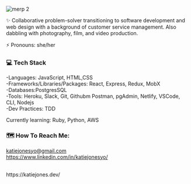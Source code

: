 ![merp 2](https://user-images.githubusercontent.com/70240110/106085609-6264b600-60d5-11eb-99d3-1efc200081b6.png)

✨ Collaborative problem-solver transitioning to software development and web design with a background of customer service management. Also dabbling with photography, film, and video production.

⚡ Pronouns: she/her


### 💻 Tech Stack

-Languages: JavaScript, HTML,CSS
<br>
-Frameworks/Libraries/Packages: React, Express, Redux, MobX
<br>
-Databases:PostgresSQL
<br>
-Tools: Heroku, Slack, Git, Githubm Postman, pgAdmin, Netlify, VSCode, CLI, Nodejs
<br>
-Dev Practices: TDD

Currently learning: Ruby, Python, AWS 


### 🗺️ How To Reach Me:

katiejonesyo@gmail.com
<br>
https://www.linkedin.com/in/katiejonesyo/

<br> 
https://katiejones.dev/




<!--
**katiejonesyo/katiejonesyo** is a ✨ _special_ ✨ repository because its `README.md` (this file) appears on your GitHub profile.

Here are some ideas to get you started:

- 🔭 I’m currently working on ...
- 🌱 I’m currently learning ...
- 👯 I’m looking to collaborate on ...
- 🤔 I’m looking for help with ...
- 💬 Ask me about ...
- 📫 How to reach me: ...
- 😄 Pronouns: ...
- ⚡ Fun fact: ...
-->
